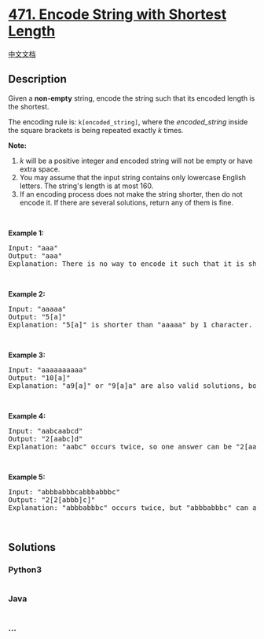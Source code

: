 # [471. Encode String with Shortest Length](https://leetcode.com/problems/encode-string-with-shortest-length)

[中文文档](/solution/0400-0499/0471.Encode%20String%20with%20Shortest%20Length/README.md)

## Description

<p>Given a <b>non-empty</b> string, encode the string such that its encoded length is the shortest.</p>

<p>The encoding rule is: <code>k[encoded_string]</code>, where the <i>encoded_string</i> inside the square brackets is being repeated exactly <i>k</i> times.</p>

<p><b>Note:</b></p>

<ol>
	<li><i>k</i> will be a positive integer and encoded string will not be empty or have extra space.</li>
	<li>You may assume that the input string contains only lowercase English letters. The string's length is at most 160.</li>
	<li>If an encoding process does not make the string shorter, then do not encode it. If there are several solutions, return any of them is fine.</li>
</ol>

<p> </p>

<p><b>Example 1:</b></p>

<pre>
Input: "aaa"
Output: "aaa"
Explanation: There is no way to encode it such that it is shorter than the input string, so we do not encode it.
</pre>

<p> </p>

<p><b>Example 2:</b></p>

<pre>
Input: "aaaaa"
Output: "5[a]"
Explanation: "5[a]" is shorter than "aaaaa" by 1 character.
</pre>

<p> </p>

<p><b>Example 3:</b></p>

<pre>
Input: "aaaaaaaaaa"
Output: "10[a]"
Explanation: "a9[a]" or "9[a]a" are also valid solutions, both of them have the same length = 5, which is the same as "10[a]".
</pre>

<p> </p>

<p><b>Example 4:</b></p>

<pre>
Input: "aabcaabcd"
Output: "2[aabc]d"
Explanation: "aabc" occurs twice, so one answer can be "2[aabc]d".
</pre>

<p> </p>

<p><b>Example 5:</b></p>

<pre>
Input: "abbbabbbcabbbabbbc"
Output: "2[2[abbb]c]"
Explanation: "abbbabbbc" occurs twice, but "abbbabbbc" can also be encoded to "2[abbb]c", so one answer can be "2[2[abbb]c]".
</pre>

<p> </p>

## Solutions

<!-- tabs:start -->

### **Python3**

```python

```

### **Java**

```java

```

### **...**

```

```

<!-- tabs:end -->
